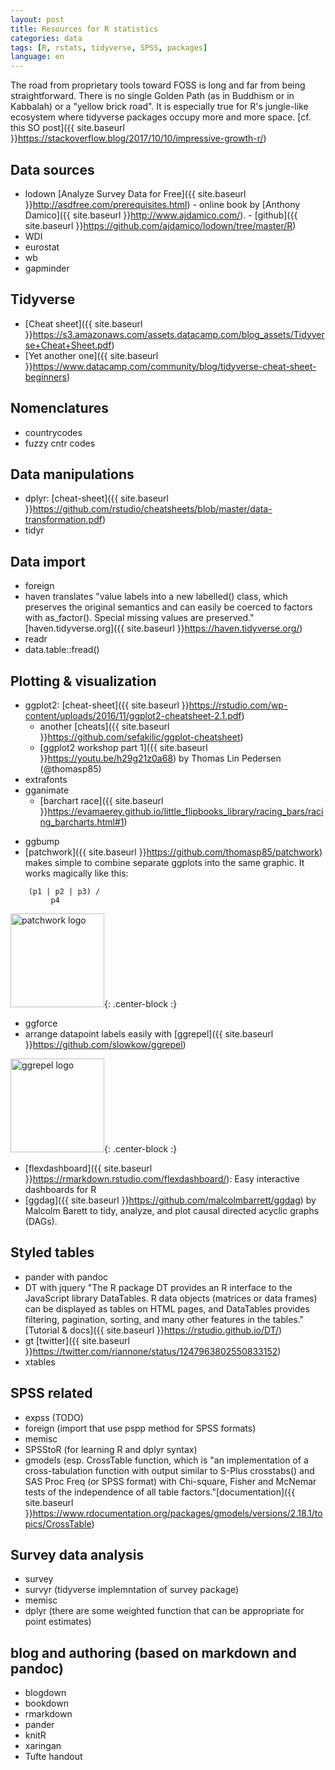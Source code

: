 ```yaml
---
layout: post
title: Resources for R statistics
categories: data
tags: [R, rstats, tidyverse, SPSS, packages]
language: en
---
```


The road from proprietary tools toward FOSS is long and far from being straightforward. There is no single Golden Path (as in Buddhism or in Kabbalah) or a "yellow brick road". It is especially true for R's jungle-like ecosystem where tidyverse packages occupy more and more space. [cf. this SO post]({{ site.baseurl }}https://stackoverflow.blog/2017/10/10/impressive-growth-r/) 

## Data sources
 - lodown [Analyze Survey Data for Free]({{ site.baseurl }}http://asdfree.com/prerequisites.html) - online book by [Anthony Damico]({{ site.baseurl }}http://www.ajdamico.com/). 
 		- [github]({{ site.baseurl }}https://github.com/ajdamico/lodown/tree/master/R)
 - WDI
 - eurostat
 - wb
 - gapminder

## Tidyverse 
 - [Cheat sheet]({{ site.baseurl }}https://s3.amazonaws.com/assets.datacamp.com/blog_assets/Tidyverse+Cheat+Sheet.pdf)
 - [Yet another one]({{ site.baseurl }}https://www.datacamp.com/community/blog/tidyverse-cheat-sheet-beginners)

## Nomenclatures
 - countrycodes
 - fuzzy cntr codes

## Data manipulations
 - dplyr: [cheat-sheet]({{ site.baseurl }}https://github.com/rstudio/cheatsheets/blob/master/data-transformation.pdf)
 - tidyr 

## Data import
 - foreign
 - haven translates "value labels into a new labelled() class, which preserves the original semantics and can easily be coerced to factors with as_factor(). Special missing values are preserved." [haven.tidyverse.org]({{ site.baseurl }}https://haven.tidyverse.org/)
 - readr
 - data.table::fread()

## Plotting & visualization
 
 * ggplot2: [cheat-sheet]({{ site.baseurl }}https://rstudio.com/wp-content/uploads/2016/11/ggplot2-cheatsheet-2.1.pdf)
  	* another [cheats]({{ site.baseurl }}https://github.com/sefakilic/ggplot-cheatsheet)
 	* [ggplot2 workshop part 1]({{ site.baseurl }}https://youtu.be/h29g21z0a68) by Thomas Lin Pedersen (@thomasp85)
  * extrafonts
 * gganimate 
  	* [barchart race]({{ site.baseurl }}https://evamaerey.github.io/little_flipbooks_library/racing_bars/racing_barcharts.html#1)
 - ggbump
 - [patchwork]({{ site.baseurl }}https://github.com/thomasp85/patchwork) makes simple to combine separate ggplots into the same graphic. It works magically like this:

```
 	(p1 | p2 | p3) /
 	     p4
```

<img src="https://raw.githubusercontent.com/thomasp85/patchwork/master/man/figures/logo.png" alt="patchwork logo" width="150"/>{: .center-block :}

 - ggforce
 - arrange datapoint labels easily with [ggrepel]({{ site.baseurl }}https://github.com/slowkow/ggrepel)

  <img src="https://raw.githubusercontent.com/slowkow/ggrepel/master/man/figures/logo.svg" alt="ggrepel logo" width="150"/>{: .center-block :}

 - [flexdashboard]({{ site.baseurl }}https://rmarkdown.rstudio.com/flexdashboard/): Easy interactive dashboards for R
 - [ggdag]({{ site.baseurl }}https://github.com/malcolmbarrett/ggdag) by Malcolm Barett to tidy, analyze, and plot causal directed acyclic graphs (DAGs).

## Styled tables
 - pander with pandoc
 - DT with jquery "The R package DT provides an R interface to the JavaScript library DataTables. R data objects (matrices or data frames) can be displayed as tables on HTML pages, and DataTables provides filtering, pagination, sorting, and many other features in the tables." [Tutorial & docs]({{ site.baseurl }}https://rstudio.github.io/DT/)
 - gt [twitter]({{ site.baseurl }}https://twitter.com/riannone/status/1247963802550833152)
 - xtables

## SPSS related
 - expss (TODO)
 - foreign (import that use pspp method for SPSS formats)
 - memisc
 - SPSStoR (for learning R and dplyr syntax)
 - gmodels (esp. CrossTable function, which is "an implementation of a cross-tabulation function with output similar to S-Plus crosstabs() and SAS Proc Freq (or SPSS format) with Chi-square, Fisher and McNemar tests of the independence of all table factors."[documentation]({{ site.baseurl }}https://www.rdocumentation.org/packages/gmodels/versions/2.18.1/topics/CrossTable)

## Survey data analysis
 - survey
 - survyr (tidyverse implemntation of survey package)
 - memisc
 - dplyr (there are some weighted function that can be appropriate for point estimates)

## blog and authoring (based on markdown and pandoc)
 - blogdown
 - bookdown
 - rmarkdown
 - pander
 - knitR
 - xaringan
 - Tufte handout
<!--- this is going to be a new post 
## learning R
 - datacamp
 - R4DS
 - coding style guides
 - Lander Analytics YT channel
 - (https://zenartofrpkgs.netlify.app/)
 --->
